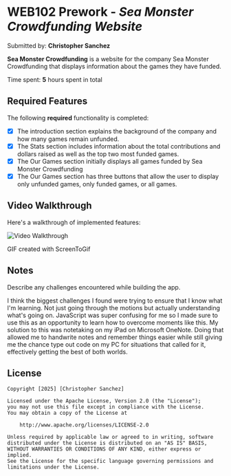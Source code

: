 # WEB102 Prework - *Sea Monster Crowdfunding Website*

Submitted by: **Christopher Sanchez**

**Sea Monster Crowdfunding** is a website for the company Sea Monster Crowdfunding that displays information about the games they have funded.

Time spent: **5** hours spent in total

## Required Features

The following **required** functionality is completed:

* [x] The introduction section explains the background of the company and how many games remain unfunded.
* [x] The Stats section includes information about the total contributions and dollars raised as well as the top two most funded games.
* [x] The Our Games section initially displays all games funded by Sea Monster Crowdfunding
* [x] The Our Games section has three buttons that allow the user to display only unfunded games, only funded games, or all games.

## Video Walkthrough

Here's a walkthrough of implemented features:

<img src='assets\prework-gif_WEB102.gif' title='Video Walkthrough' width='' alt='Video Walkthrough' />

GIF created with ScreenToGif

## Notes

Describe any challenges encountered while building the app.

I think the biggest challenges I found were trying to ensure that I know what I'm learning. Not just going through the motions but actually understanding what's going on. JavaScript was super confusing for me so I made sure to use this as an opportunity to learn how to overcome moments like this. My solution to this was notetaking on my iPad on Microsoft OneNote. Doing that allowed me to handwrite notes and remember things easier while still giving me the chance type out code on my PC for situations that called for it, effectively getting the best of both worlds.

## License

    Copyright [2025] [Christopher Sanchez]

    Licensed under the Apache License, Version 2.0 (the "License");
    you may not use this file except in compliance with the License.
    You may obtain a copy of the License at

        http://www.apache.org/licenses/LICENSE-2.0

    Unless required by applicable law or agreed to in writing, software
    distributed under the License is distributed on an "AS IS" BASIS,
    WITHOUT WARRANTIES OR CONDITIONS OF ANY KIND, either express or implied.
    See the License for the specific language governing permissions and
    limitations under the License.
